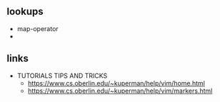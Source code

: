 ## lookups

* map-operator
* 

## links
* TUTORIALS TIPS AND TRICKS
    * https://www.cs.oberlin.edu/~kuperman/help/vim/home.html
    * https://www.cs.oberlin.edu/~kuperman/help/vim/markers.html
